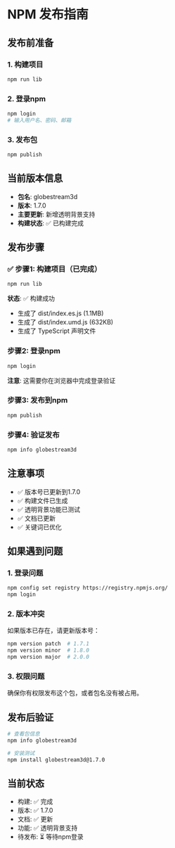 # NPM 发布指南

## 发布前准备

### 1. 构建项目
```bash
npm run lib
```

### 2. 登录npm
```bash
npm login
# 输入用户名、密码、邮箱
```

### 3. 发布包
```bash
npm publish
```

## 当前版本信息

- **包名**: globestream3d
- **版本**: 1.7.0
- **主要更新**: 新增透明背景支持
- **构建状态**: ✅ 已构建完成

## 发布步骤

### ✅ 步骤1: 构建项目（已完成）
```bash
npm run lib
```
**状态**: ✅ 构建成功
- 生成了 dist/index.es.js (1.1MB)
- 生成了 dist/index.umd.js (632KB)
- 生成了 TypeScript 声明文件

### 步骤2: 登录npm
```bash
npm login
```
**注意**: 这需要你在浏览器中完成登录验证

### 步骤3: 发布到npm
```bash
npm publish
```

### 步骤4: 验证发布
```bash
npm info globestream3d
```

## 注意事项

- ✅ 版本号已更新到1.7.0
- ✅ 构建文件已生成
- ✅ 透明背景功能已测试
- ✅ 文档已更新
- ✅ 关键词已优化

## 如果遇到问题

### 1. 登录问题
```bash
npm config set registry https://registry.npmjs.org/
npm login
```

### 2. 版本冲突
如果版本已存在，请更新版本号：
```bash
npm version patch  # 1.7.1
npm version minor  # 1.8.0
npm version major  # 2.0.0
```

### 3. 权限问题
确保你有权限发布这个包，或者包名没有被占用。

## 发布后验证

```bash
# 查看包信息
npm info globestream3d

# 安装测试
npm install globestream3d@1.7.0
```

## 当前状态
- 构建: ✅ 完成
- 版本: ✅ 1.7.0
- 文档: ✅ 更新
- 功能: ✅ 透明背景支持
- 待发布: ⏳ 等待npm登录